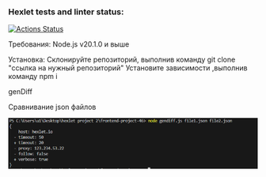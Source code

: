 ### Hexlet tests and linter status:
[![Actions Status](https://github.com/evaanov/frontend-project-46/actions/workflows/hexlet-check.yml/badge.svg)](https://github.com/evaanov/frontend-project-46/actions)

Требования: Node.js v20.1.0 и выше

Установка: Склонируйте репозиторий, выполнив команду git clone "ссылка на нужный репозиторий" Установите зависимости ,выполнив команду npm i

genDiff

Сравнивание json файлов

![Alt text](image.png)